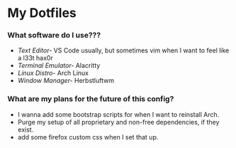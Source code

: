 # My Dotfiles

### What software do I use???
- *Text Editor-* VS Code usually, but sometimes vim when I want to feel like a l33t hax0r
- *Terminal Emulator-* Alacritty
- *Linux Distro-* Arch Linux
- *Window Manager-* Herbstluftwm

### What are my plans for the future of this config?
- I wanna add some bootstrap scripts for when I want to reinstall Arch.
- Purge my setup of all proprietary and non-free dependencies, if they exist.
- add some firefox custom css when I set that up.
